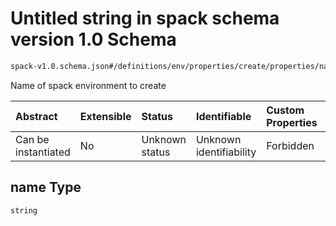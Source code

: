 # Untitled string in spack schema version 1.0 Schema

```txt
spack-v1.0.schema.json#/definitions/env/properties/create/properties/name
```

Name of spack environment to create

| Abstract            | Extensible | Status         | Identifiable            | Custom Properties | Additional Properties | Access Restrictions | Defined In                                                                      |
| :------------------ | :--------- | :------------- | :---------------------- | :---------------- | :-------------------- | :------------------ | :------------------------------------------------------------------------------ |
| Can be instantiated | No         | Unknown status | Unknown identifiability | Forbidden         | Allowed               | none                | [spack-v1.0.schema.json*](../out/spack-v1.0.schema.json "open original schema") |

## name Type

`string`
